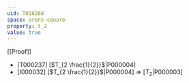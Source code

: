 ```yaml
---
uid: T018268
space: arens-square
property: t_2
value: true
---
```

[[Proof]]

* [T000237] [$T_{2 \frac{1}{2}}$|P000004]
* [I000032] [$T_{2 \frac{1}{2}}$|P000004] => [$T_2$|P000003]

